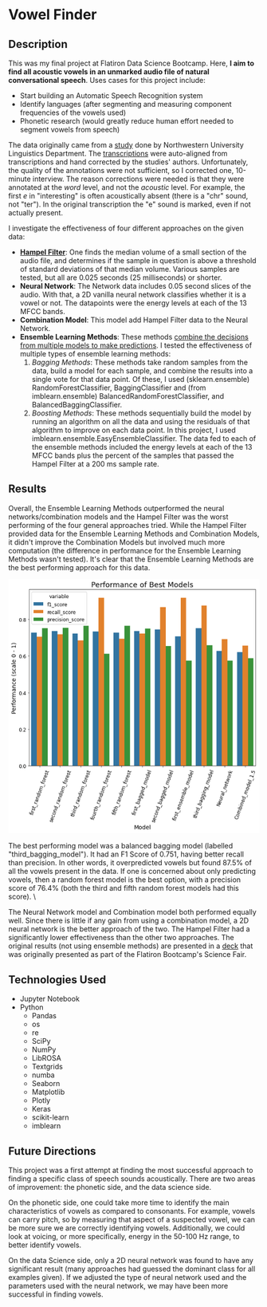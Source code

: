 # Vowel Finder 

## Description
This was my final project at Flatiron Data Science Bootcamp. Here, **I aim to find all acoustic vowels in an unmarked audio file of natural conversational speech**. Uses cases for this project include:
- Start building an Automatic Speech Recognition system
- Identify languages (after segmenting and measuring component frequencies of the vowels used)
- Phonetic research (would greatly reduce human effort needed to segment vowels from speech)

The data originally came from a [study](http://groups.linguistics.northwestern.edu/speech_comm_group/wildcat/) done by Northwestern University Linguistics Department. The [transcriptions](https://speechbox.linguistics.northwestern.edu/wildcat/#!/recordings) were auto-aligned from transcriptions and hand corrected by the studies' authors. Unfortunately, the quality of the annotations were not sufficient, so I corrected one, 10-minute interview. The reason corrections were needed is that they were annotated at the _word_ level, and not the _acoustic_ level. For example, the first _e_ in "interesting" is often acoustically absent (there is a "chr" sound, not "ter"). In the original transcription the "e" sound is marked, even if not actually present.

I investigate the effectiveness of four different approaches on the given data: 
- **[Hampel Filter](https://dsp.stackexchange.com/questions/26552/what-is-a-hampel-filter-and-how-does-it-work)**: One finds the median volume of a small section of the audio file, and determines if the sample in question is above a threshold of standard deviations of that median volume. Various samples are tested, but all are 0.025 seconds (25 milliseconds) or shorter.
- **Neural Network**: The Network data includes 0.05 second slices of the audio. With that, a 2D vanilla neural network classifies whether it is a vowel or not. The datapoints were the energy levels at each of the 13 MFCC bands.
- **Combination Model**: This model add Hampel Filter data to the Neural Network.
- **Ensemble Learning Methods**: These methods [combine the decisions from multiple models to make predictions](https://towardsdatascience.com/simple-guide-for-ensemble-learning-methods-d87cc68705a2). I tested the effectiveness of multiple types of ensemble learning methods:
    1. _Bagging Methods_: These methods take random samples from the data, build a model for each sample, and combine the results into a single vote for that data point. Of these, I used (sklearn.ensemble) RandomForestClassifier, BaggingClassifier and (from imblearn.ensemble) BalancedRandomForestClassifier, and BalancedBaggingClassifier.
    2. _Boosting Methods_: These methods sequentially build the model by running an algorithm on all the data and using the residuals of that algorithm to improve on each data point. In this project, I used imblearn.ensemble.EasyEnsembleClassifier. The data fed to each of the ensemble methods included the energy levels at each of the 13 MFCC bands plus the percent of the samples that passed the Hampel Filter at a 200 ms sample rate. 

## Results
Overall, the Ensemble Learning Methods outperformed the neural networks/combination models and the Hampel Filter was the worst performing of the four general approaches tried. While the Hampel Filter provided data for the Ensemble Learning Methods and Combination Models, it didn't improve the Combination Models but involved much more computation (the difference in performance for the Ensemble Learning Methods wasn't tested). It's clear that the Ensemble Learning Methods are the best performing approach for this data. 

![Visualization of Best Models](./images/Performance_of_models.png)

The best performing model was a balanced bagging model (labelled "third_bagging_model"). It had an F1 Score of 0.751, having better recall than precision. In other words, it overpredicted vowels but found 87.5% of all the vowels present in the data. If one is concerned about only predicting vowels, then a random forest model is the best option, with a precision score of 76.4% (both the third and fifth random forest models had this score). \

The Neural Network model and Combination model both performed equally well.  Since there is little if any gain from using a combination model, a 2D neural network is the better approach of the two. The Hampel Filter had a significantly lower effectiveness than the other two approaches. The original results (not using ensemble methods) are presented in a [deck](https://docs.google.com/presentation/d/1E3h6cjbQvKEGE3kDF8XS36_IW0HKgu7hBuGMthUwPsc/edit?usp=sharing) that was originally presented as part of the Flatiron Bootcamp's Science Fair.

## Technologies Used
- Jupyter Notebook
- Python
    - Pandas
    - os
    - re
    - SciPy
    - NumPy
    - LibROSA 
    - Textgrids
    - numba
    - Seaborn
    - Matplotlib
    - Plotly
    - Keras
    - scikit-learn
    - imblearn

## Future Directions
This project was a first attempt at finding the most successful approach to finding a specific class of speech sounds acoustically. There are two areas of improvement: the phonetic side, and the data science side.

On the phonetic side, one could take more time to identify the main characteristics of vowels as compared to consonants. For example, vowels can carry pitch, so by measuring that aspect of a suspected vowel, we can be more sure we are correctly identifying vowels. Additionally, we could look at voicing, or more specifically, energy in the 50-100 Hz range, to better identify vowels.

On the data Science side, only a 2D neural network was found to have any significant result (many approaches had guessed the dominant class for all examples given). If we adjusted the type of neural network used and the parameters used with the neural network, we may have been more successful in finding vowels. 
